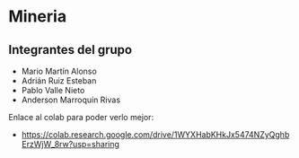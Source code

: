 # Mineria

## Integrantes del grupo

* Mario Martín Alonso
* Adrián Ruiz Esteban
* Pablo Valle Nieto
* Anderson Marroquín Rivas

Enlace al colab para poder verlo mejor: 
* https://colab.research.google.com/drive/1WYXHabKHkJx5474NZyQghbErzWjW_8rw?usp=sharing
